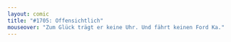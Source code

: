```yaml
---
layout: comic
title: "#1705: Offensichtlich"
mouseover: "Zum Glück trägt er keine Uhr. Und fährt keinen Ford Ka."
---
```

